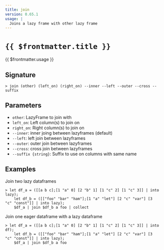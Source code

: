 ```yaml
---
title: join
version: 0.65.1
usage: |
  Joins a lazy frame with other lazy frame
---
```


# <code>{{ $frontmatter.title }}</code>

<div style='white-space: pre-wrap;'>{{ $frontmatter.usage }}</div>

## Signature

```> join (other) (left_on) (right_on) --inner --left --outer --cross --suffix```

## Parameters

 -  `other`: LazyFrame to join with
 -  `left_on`: Left column(s) to join on
 -  `right_on`: Right column(s) to join on
 -  `--inner`: inner joing between lazyframes (default)
 -  `--left`: left join between lazyframes
 -  `--outer`: outer join between lazyframes
 -  `--cross`: cross join between lazyframes
 -  `--suffix {string}`: Suffix to use on columns with same name

## Examples

Join two lazy dataframes
```shell
> let df_a = ([[a b c];[1 "a" 0] [2 "b" 1] [1 "c" 2] [1 "c" 3]] | into lazy);
    let df_b = ([["foo" "bar" "ham"];[1 "a" "let"] [2 "c" "var"] [3 "c" "const"]] | into lazy);
    $df_a | join $df_b a foo | collect
```

Join one eager dataframe with a lazy dataframe
```shell
> let df_a = ([[a b c];[1 "a" 0] [2 "b" 1] [1 "c" 2] [1 "c" 3]] | into df);
    let df_b = ([["foo" "bar" "ham"];[1 "a" "let"] [2 "c" "var"] [3 "c" "const"]] | into lazy);
    $df_a | join $df_b a foo
```
